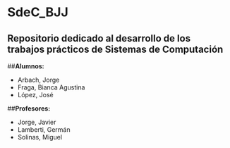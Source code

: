 # SdeC_BJJ
Repositorio dedicado al desarrollo de los trabajos prácticos de Sistemas de Computación
-

##**Alumnos:**
* Arbach, Jorge
* Fraga, Bianca Agustina
* López, José
  
##**Profesores:**
* Jorge, Javier
* Lamberti, Germán
* Solinas, Miguel
